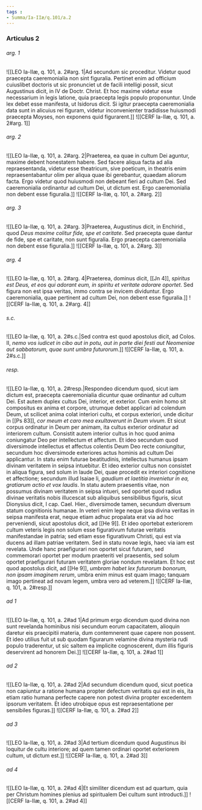 ```yaml
---
tags : 
- Summa/Ia-IIæ/q.101/a.2
---
```


### Articulus 2

###### arg. 1
![[LEO Ia-IIæ, q. 101, a. 2#arg. 1|Ad secundum sic proceditur. Videtur quod praecepta caeremonialia non sint figuralia. Pertinet enim ad officium cuiuslibet doctoris ut sic pronunciet ut de facili intelligi possit, sicut Augustinus dicit, in IV de Doctr. Christ. Et hoc maxime videtur esse necessarium in legis latione, quia praecepta legis populo proponuntur. Unde lex debet esse manifesta, ut Isidorus dicit. Si igitur praecepta caeremonialia data sunt in alicuius rei figuram, videtur inconvenienter tradidisse huiusmodi praecepta Moyses, non exponens quid figurarent.]]
![[CERF Ia-IIæ, q. 101, a. 2#arg. 1]]

###### arg. 2
![[LEO Ia-IIæ, q. 101, a. 2#arg. 2|Praeterea, ea quae in cultum Dei aguntur, maxime debent honestatem habere. Sed facere aliqua facta ad alia repraesentanda, videtur esse theatricum, sive poeticum, in theatris enim repraesentabantur olim per aliqua quae ibi gerebantur, quaedam aliorum facta. Ergo videtur quod huiusmodi non debeant fieri ad cultum Dei. Sed caeremonialia ordinantur ad cultum Dei, ut dictum est. Ergo caeremonialia non debent esse figuralia.]]
![[CERF Ia-IIæ, q. 101, a. 2#arg. 2]]

###### arg. 3
![[LEO Ia-IIæ, q. 101, a. 2#arg. 3|Praeterea, Augustinus dicit, in Enchirid., quod *Deus maxime colitur fide, spe et caritate*. Sed praecepta quae dantur de fide, spe et caritate, non sunt figuralia. Ergo praecepta caeremonialia non debent esse figuralia.]]
![[CERF Ia-IIæ, q. 101, a. 2#arg. 3]]

###### arg. 4
![[LEO Ia-IIæ, q. 101, a. 2#arg. 4|Praeterea, dominus dicit, [[Jn 4]], *spiritus est Deus, et eos qui adorant eum, in spiritu et veritate adorare oportet*. Sed figura non est ipsa veritas, immo contra se invicem dividuntur. Ergo caeremonialia, quae pertinent ad cultum Dei, non debent esse figuralia.]]
![[CERF Ia-IIæ, q. 101, a. 2#arg. 4]]

###### s.c.
![[LEO Ia-IIæ, q. 101, a. 2#s.c.|Sed contra est quod apostolus dicit, ad Colos. II, *nemo vos iudicet in cibo aut in potu, aut in parte diei festi aut Neomeniae aut sabbatorum, quae sunt umbra futurorum*.]]
![[CERF Ia-IIæ, q. 101, a. 2#s.c.]]

###### resp.
![[LEO Ia-IIæ, q. 101, a. 2#resp.|Respondeo dicendum quod, sicut iam dictum est, praecepta caeremonialia dicuntur quae ordinantur ad cultum Dei. Est autem duplex cultus Dei, interior, et exterior. Cum enim homo sit compositus ex anima et corpore, utrumque debet applicari ad colendum Deum, ut scilicet anima colat interiori cultu, et corpus exteriori, unde dicitur in [[Ps 83]], *cor meum et caro mea exultaverunt in Deum vivum*. Et sicut corpus ordinatur in Deum per animam, ita cultus exterior ordinatur ad interiorem cultum. Consistit autem interior cultus in hoc quod anima coniungatur Deo per intellectum et affectum. Et ideo secundum quod diversimode intellectus et affectus colentis Deum Deo recte coniungitur, secundum hoc diversimode exteriores actus hominis ad cultum Dei applicantur. In statu enim futurae beatitudinis, intellectus humanus ipsam divinam veritatem in seipsa intuebitur. Et ideo exterior cultus non consistet in aliqua figura, sed solum in laude Dei, quae procedit ex interiori cognitione et affectione; secundum illud Isaiae li, *gaudium et laetitia invenietur in ea, gratiarum actio et vox laudis*. In statu autem praesentis vitae, non possumus divinam veritatem in seipsa intueri, sed oportet quod radius divinae veritatis nobis illucescat sub aliquibus sensibilibus figuris, sicut Dionysius dicit, I cap. Cael. Hier., diversimode tamen, secundum diversum statum cognitionis humanae. In veteri enim lege neque ipsa divina veritas in seipsa manifesta erat, neque etiam adhuc propalata erat via ad hoc perveniendi, sicut apostolus dicit, ad [[He 9]]. Et ideo oportebat exteriorem cultum veteris legis non solum esse figurativum futurae veritatis manifestandae in patria; sed etiam esse figurativum Christi, qui est via ducens ad illam patriae veritatem. Sed in statu novae legis, haec via iam est revelata. Unde hanc praefigurari non oportet sicut futuram, sed commemorari oportet per modum praeteriti vel praesentis, sed solum oportet praefigurari futuram veritatem gloriae nondum revelatam. Et hoc est quod apostolus dicit, ad [[He 9]], *umbram habet lex futurorum bonorum, non ipsam imaginem rerum*, umbra enim minus est quam imago; tanquam imago pertineat ad novam legem, umbra vero ad veterem.]]
![[CERF Ia-IIæ, q. 101, a. 2#resp.]]

###### ad 1
![[LEO Ia-IIæ, q. 101, a. 2#ad 1|Ad primum ergo dicendum quod divina non sunt revelanda hominibus nisi secundum eorum capacitatem, alioquin daretur eis praecipitii materia, dum contemnerent quae capere non possent. Et ideo utilius fuit ut sub quodam figurarum velamine divina mysteria rudi populo traderentur, ut sic saltem ea implicite cognoscerent, dum illis figuris deservirent ad honorem Dei.]]
![[CERF Ia-IIæ, q. 101, a. 2#ad 1]]

###### ad 2
![[LEO Ia-IIæ, q. 101, a. 2#ad 2|Ad secundum dicendum quod, sicut poetica non capiuntur a ratione humana propter defectum veritatis qui est in eis, ita etiam ratio humana perfecte capere non potest divina propter excedentem ipsorum veritatem. Et ideo utrobique opus est repraesentatione per sensibiles figuras.]]
![[CERF Ia-IIæ, q. 101, a. 2#ad 2]]

###### ad 3
![[LEO Ia-IIæ, q. 101, a. 2#ad 3|Ad tertium dicendum quod Augustinus ibi loquitur de cultu interiore; ad quem tamen ordinari oportet exteriorem cultum, ut dictum est.]]
![[CERF Ia-IIæ, q. 101, a. 2#ad 3]]

###### ad 4
![[LEO Ia-IIæ, q. 101, a. 2#ad 4|Et similiter dicendum est ad quartum, quia per Christum homines plenius ad spiritualem Dei cultum sunt introducti.]]
![[CERF Ia-IIæ, q. 101, a. 2#ad 4]]


